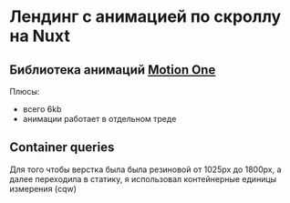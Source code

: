 # Лендинг с анимацией по скроллу на Nuxt

## Библиотека анимаций [Motion One](https://motion.dev/)

Плюсы:

-   всего 6kb
-   анимации работает в отдельном треде

## Container queries

Для того чтобы верстка была была резиновой от 1025px до 1800px, а далее переходила в статику, я использовал контейнерные единицы измерения (cqw)
